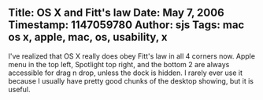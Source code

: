 Title: OS X and Fitt's law
Date: May 7, 2006
Timestamp: 1147059780
Author: sjs
Tags: mac os x, apple, mac, os, usability, x
----

I've realized that OS X really does obey Fitt's law in all 4 corners now. Apple menu in the top left, Spotlight top right, and the bottom 2 are always accessible for drag n drop, unless the dock is hidden. I rarely ever use it because I usually have pretty good chunks of the desktop showing, but it is useful.
